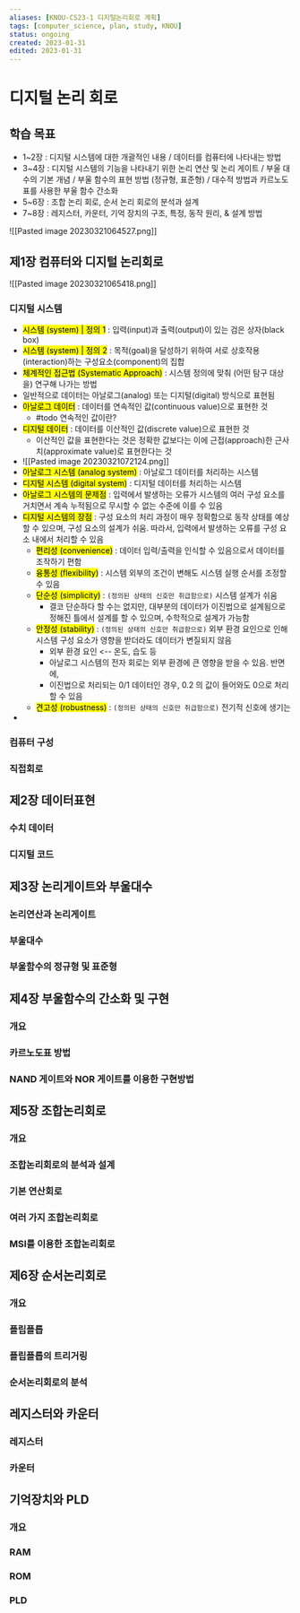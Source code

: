 ```yaml
---
aliases: [KNOU-CS23-1 디지털논리회로 계획]
tags: [computer_science, plan, study, KNOU]
status: ongoing
created: 2023-01-31
edited: 2023-01-31
---
```


# 디지털 논리 회로

## 학습 목표
- 1~2장 : 디지털 시스템에 대한 개괄적인 내용 / 데이터를 컴퓨터에 나타내는 방법
- 3~4장 : 디지털 시스템의 기능을 나타내기 위한 논리 연산 및 논리 게이트 / 부울 대수의 기본 개념 / 부울 함수의 표현 방법 (정규형, 표준형) / 대수적 방법과 카르노도표를 사용한 부울 함수 간소화
- 5~6장 : 조합 논리 회로, 순서 논리 회로의 분석과 설계
- 7~8장 : 레지스터, 카운터, 기억 장치의 구조, 특정, 동작 원리, & 설계 방법

![[Pasted image 20230321064527.png]]

## 제1장 컴퓨터와 디지털 논리회로
![[Pasted image 20230321065418.png]]

### 디지털 시스템
- <mark class="hltr-trippy">시스템 (system) | 정의 1</mark> : 입력(input)과 출력(output)이 있는 검은 상자(black box)
- <mark class="hltr-trippy">시스템 (system) | 정의 2</mark> : 목적(goal)을 달성하기 위하여 서로 상호작용(interaction)하는 구성요소(component)의 집합
- <mark class="hltr-trippy">체계적인 접근법 (Systematic Approach)</mark> : 시스템 정의에 맞춰 (어떤 탐구 대상을) 연구해 나가는 방법
- 일반적으로 데이터는 아날로그(analog) 또는 디지털(digital) 방식으로 표현됨
- <mark class="hltr-trippy">아날로그 데이터</mark> : 데이터를 연속적인 값(continuous value)으로 표현한 것
	- #todo 연속적인 값이란?
- <mark class="hltr-trippy">디지털 데이터</mark> : 데이터를 이산적인 값(discrete value)으로 표현한 것
	- 이산적인 값을 표현한다는 것은 정확한 값보다는 이에 근접(approach)한 근사치(approximate value)로 표현한다는 것
- ![[Pasted image 20230321072124.png]]
- <mark class="hltr-trippy">아날로그 시스템 (analog system)</mark> : 아날로그 데이터를 처리하는 시스템
- <mark class="hltr-trippy">디지털 시스템 (digital system)</mark> : 디지털 데이터를 처리하는 시스템
- <mark class="hltr-trippy">아날로그 시스템의 문제점</mark> : 입력에서 발생하는 오류가 시스템의 여러 구성 요소를 거치면서 계속 누적됨으로 무시할 수 없는 수준에 이를 수 있음
- <mark class="hltr-trippy">디지털 시스템의 장점</mark> : 구성 요소의 처리 과정이 매우 정확함으로 동작 상태를 예상할 수 있으며, 구성 요소의 설계가 쉬움. 따라서, 입력에서 발생하는 오류를 구성 요소 내에서 처리할 수 있음
	- <mark class="hltr-trippy">편리성 (convenience)</mark> : 데이터 입력/출력을 인식할 수 있음으로서 데이터를 조작하기 편함
	- <mark class="hltr-trippy">융통성 (flexibility)</mark> : 시스템 외부의 조건이 변해도 시스템 실행 순서를 조정할 수 있음
	- <mark class="hltr-trippy">단순성 (simplicity)</mark> : `(정의된 상태의 신호만 취급함으로)` 시스템 설계가 쉬움
		- 결코 단순하다 할 수는 없지만, 대부분의 데이터가 이진법으로 설계됨으로 정해진 틀에서 설계를 할 수 있으며, 수학적으로 설계가 가능함
	- <mark class="hltr-trippy">안정성 (stability)</mark> : `(정의된 상태의 신호만 취급함으로)` 외부 환경 요인으로 인해 시스템 구성 요소가 영향을 받더라도 데이터가 변질되지 않음
		- 외부 환경 요인 <-- 온도, 습도 등
		- 아날로그 시스템의 전자 회로는 외부 환경에 큰 영향을 받을 수 있음. 반면에, 
		- 이진법으로 처리되는 0/1 데이터인 경우, 0.2 의 값이 들어와도 0으로 처리할 수 있음
	- <mark class="hltr-trippy">견고성 (robustness)</mark> : `(정의된 상태의 신호만 취급함으로)` 전기적 신호에 생기는 
- 

### 컴퓨터 구성

### 직접회로

## 제2장 데이터표현
### 수치 데이터

### 디지털 코드

## 제3장 논리게이트와 부울대수
### 논리연산과 논리게이트

### 부울대수

### 부울함수의 정규형 및 표준형

## 제4장 부울함수의 간소화 및 구현
### 개요

### 카르노도표 방법

### NAND 게이트와 NOR 게이트를 이용한 구현방법


## 제5장 조합논리회로

### 개요

### 조합논리회로의 분석과 설계

### 기본 연산회로

### 여러 가지 조합논리회로

### MSI를 이용한 조합논리회로

## 제6장 순서논리회로

### 개요

### 플립플롭

### 플립플롭의 트리거링

### 순서논리회로의 분석

## 레지스터와 카운터

### 레지스터

### 카운터

## 기억장치와 PLD
### 개요

### RAM

### ROM

### PLD